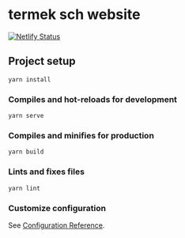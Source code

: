# termek sch website

[![Netlify Status](https://api.netlify.com/api/v1/badges/7adfdf4b-4a58-4587-a20e-b9f4be559dbb/deploy-status)](https://termeksch.netlify.com/)

## Project setup
```
yarn install
```

### Compiles and hot-reloads for development
```
yarn serve
```

### Compiles and minifies for production
```
yarn build
```

### Lints and fixes files
```
yarn lint
```

### Customize configuration
See [Configuration Reference](https://cli.vuejs.org/config/).
